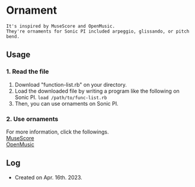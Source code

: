 # Ornament
`It's inspired by MuseScore and OpenMusic.`   
`They're ornaments for Sonic PI included arpeggio, glissando, or pitch bend.`
## Usage
### 1. Read the file
1. Download "function-list.rb" on your directory.
2. Load the downloaded file by writing a program like the following on Sonic PI.
```load /path/to/func-list.rb```
3. Then, you can use ornaments on Sonic PI.
### 2. Use ornaments
For more information, click the followings.  
[MuseScore](https://musescore.org/en/handbook/3/articulations-and-ornaments)  
[OpenMusic](https://github.com/openmusic-project/openmusic/blob/dd9bb5510edb2924b5ac3a7494aca8c4d38962f6/OPENMUSIC/resources/reference/inharm-ser.html)
## Log
* Created on Apr. 16th. 2023.
